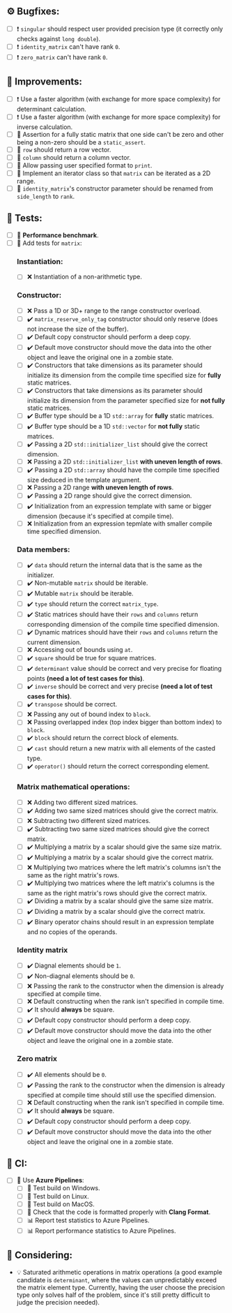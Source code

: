 ## :gear: Bugfixes:
- [ ] :heavy_exclamation_mark: `singular` should respect user provided precision type (it correctly only checks against `long double`).
- [ ] :heavy_exclamation_mark: `identity_matrix` can't have rank `0`.
- [ ] :heavy_exclamation_mark: `zero_matrix` can't have rank `0`.

## :tada: Improvements:
- [ ] :heavy_exclamation_mark: Use a faster algorithm (with exchange for more space complexity) for determinant calculation.
- [ ] :heavy_exclamation_mark: Use a faster algorithm (with exchange for more space complexity) for inverse calculation.
- [ ] :small_red_triangle: Assertion for a fully static matrix that one side can't be zero and other being a non-zero should be a `static_assert`.
- [ ] :small_red_triangle: `row` should return a row vector.
- [ ] :small_red_triangle: `column` should return a column vector.
- [ ] :100: Allow passing user specified format to `print`.
- [ ] :100: Implement an iterator class so that `matrix` can be iterated as a 2D range.
- [ ] :100: `identity_matrix`'s constructor parameter should be renamed from `side_length` to `rank`.

## :mountain_railway: Tests:
- [ ] :100: **Performance benchmark**.
- [ ] :small_red_triangle_down: Add tests for `matrix`:
    ### Instantiation:
    - [ ] :x: Instantiation of a non-arithmetic type.
    ### Constructor:
    - [ ] :x: Pass a 1D or 3D+ range to the range constructor overload.
    - [ ] :heavy_check_mark: `matrix_reserve_only_tag` constructor should only reserve (does not increase the size of the buffer).
    - [ ] :heavy_check_mark: Default copy constructor should perform a deep copy.
    - [ ] :heavy_check_mark: Default move constructor should move the data into the other object and leave the original one in a zombie state.
    - [ ] :heavy_check_mark: Constructors that take dimensions as its parameter should initialize its dimension from the compile time specified size for **fully** static matrices.
    - [ ] :heavy_check_mark: Constructors that take dimensions as its parameter should initialize its dimension from the parameter specified size for **not fully** static matrices.
    - [ ] :heavy_check_mark: Buffer type should be a 1D `std::array` for **fully** static matrices.
    - [ ] :heavy_check_mark: Buffer type should be a 1D `std::vector` for **not fully** static matrices.
    - [ ] :heavy_check_mark: Passing a 2D `std::initializer_list` should give the correct dimension.
    - [ ] :x: Passing a 2D `std::initializer_list` **with uneven length of rows**.
    - [ ] :heavy_check_mark: Passing a 2D `std::array` should have the compile time specified size deduced in the template argument.
    - [ ] :x: Passing a 2D range **with uneven length of rows**.
    - [ ] :heavy_check_mark: Passing a 2D range should give the correct dimension.
    - [ ] :heavy_check_mark: Initialization from an expression template with same or bigger dimension (because it's specified at compile time).
    - [ ] :x: Initialization from an expression tepmlate with smaller compile time specified dimension.
    ### Data members:
    - [ ] :heavy_check_mark: `data` should return the internal data that is the same as the initializer.
    - [ ] :heavy_check_mark: Non-mutable `matrix` should be iterable.
    - [ ] :heavy_check_mark: Mutable `matrix` should be iterable.
    - [ ] :heavy_check_mark: `type` should return the correct `matrix_type`.
    - [ ] :heavy_check_mark: Static matrices should have their `rows` and `columns` return corresponding dimension of the compile time specified dimension.
    - [ ] :heavy_check_mark: Dynamic matrices should have their `rows` and `columns` return the current dimension.
    - [ ] :x: Accessing out of bounds using `at`.
    - [ ] :heavy_check_mark: `square` should be true for square matrices.
    - [ ] :heavy_check_mark: `determinant` value should be correct and very precise for floating points **(need a lot of test cases for this)**.
    - [ ] :heavy_check_mark: `inverse` should be correct and very precise **(need a lot of test cases for this)**.
    - [ ] :heavy_check_mark: `transpose` should be correct.
    - [ ] :x: Passing any out of bound index to `block`.
    - [ ] :x: Passing overlapped index (top index bigger than bottom index) to `block`.
    - [ ] :heavy_check_mark: `block` should return the correct block of elements.
    - [ ] :heavy_check_mark: `cast` should return a new matrix with all elements of the casted type.
    - [ ] :heavy_check_mark: `operator()` should return the correct corresponding element.
    ### Matrix mathematical operations:
    - [ ] :x: Adding two different sized matrices.
    - [ ] :heavy_check_mark: Adding two same sized matrices should give the correct matrix.
    - [ ] :x: Subtracting two different sized matrices.
    - [ ] :heavy_check_mark: Subtracting two same sized matrices should give the correct matrix.
    - [ ] :heavy_check_mark: Multiplying a matrix by a scalar should give the same size matrix.
    - [ ] :heavy_check_mark: Multiplying a matrix by a scalar should give the correct matrix.
    - [ ] :x: Multiplying two matrices where the left matrix's columns isn't the same as the right matrix's rows.
    - [ ] :heavy_check_mark: Multiplying two matrices where the left matrix's columns is the same as the right matrix's rows should give the correct matrix.
    - [ ] :heavy_check_mark: Dividing a matrix by a scalar should give the same size matrix.
    - [ ] :heavy_check_mark: Dividing a matrix by a scalar should give the correct matrix.
    - [ ] :heavy_check_mark: Binary operator chains should result in an expression template and no copies of the operands.
    ### Identity matrix
    - [ ] :heavy_check_mark: Diagnal elements should be `1`.
    - [ ] :heavy_check_mark: Non-diagnal elements should be `0`.
    - [ ] :x: Passing the rank to the constructor when the dimension is already specified at compile time.
    - [ ] :x: Default constructing when the rank isn't specified in compile time.
    - [ ] :heavy_check_mark: It should **always** be square.
    - [ ] :heavy_check_mark: Default copy constructor should perform a deep copy.
    - [ ] :heavy_check_mark: Default move constructor should move the data into the other object and leave the original one in a zombie state.
    ### Zero matrix
    - [ ] :heavy_check_mark: All elements should be `0`.
    - [ ] :heavy_check_mark: Passing the rank to the constructor when the dimension is already specified at compile time should still use the specified dimension.
    - [ ] :x: Default constructing when the rank isn't specified in compile time.
    - [ ] :heavy_check_mark: It should **always** be square.
    - [ ] :heavy_check_mark: Default copy constructor should perform a deep copy.
    - [ ] :heavy_check_mark: Default move constructor should move the data into the other object and leave the original one in a zombie state.

## :beginner: CI:
- [ ] :rocket: Use **Azure Pipelines**:
    - [ ] :small_orange_diamond: Test build on Windows.
    - [ ] :small_orange_diamond: Test build on Linux.
    - [ ] :small_orange_diamond: Test build on MacOS.
    - [ ] :mag_right: Check that the code is formatted properly with **Clang Format**.
    - [ ] :bar_chart: Report test statistics to Azure Pipelines.
    - [ ] :bar_chart: Report performance statistics to Azure Pipelines.

## :thinking: Considering:
- :bulb: Saturated arithmetic operations in matrix operations (a good example candidate is `determinant`, where the values can unpredictably exceed the matrix element type. Currently, having the user choose the precision type only solves half of the problem, since it's still pretty difficult to judge the precision needed).